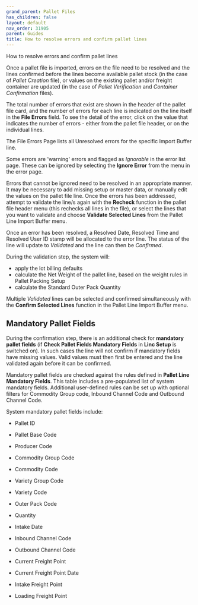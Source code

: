 ```yaml
---
grand_parent: Pallet Files
has_children: false
layout: default
nav_order: 31905
parent: Guides
title: How to resolve errors and confirm pallet lines
---
```


How to resolve errors and confirm pallet lines

Once a pallet file is imported, errors on the file need to be resolved and the lines confirmed before the lines become available pallet stock (in the case of *Pallet Creation* file), or values on the existing pallet and/or freight container are updated (in the case of *Pallet Verification* and *Container Confirmation* files).




The total number of errors that exist are shown in the header of the pallet file card, and the number of errors for each line is indicated on the line itself in the **File Errors** field. To see the detail of the error, click on the value that indicates the number of errors - either from the pallet file header, or on the individual lines.

  


The File Errors Page lists all Unresolved errors for the specific Import Buffer line.

  


Some errors are 'warning' errors and flagged as *Ignorable* in the error list page. These can be ignored by selecting the **Ignore Error** from the menu in the error page.




Errors that cannot be ignored need to be resolved in an appropriate manner. It may be necessary to add missing setup or master data, or manually edit the values on the pallet file line. Once the errors has been addressed, attempt to validate the line/s again with the **Recheck** function in the pallet file header menu (this rechecks all lines in the file), or select the lines that you want to validate and choose **Validate Selected Lines** from the Pallet Line Import Buffer menu.

Once an error has been resolved, a Resolved Date, Resolved Time and Resolved User ID stamp will be allocated to the error line. The status of the line will update to *Validated* and the line can then be *Confirmed*.

During the validation step, the system will:
- apply the lot billing defaults
- calculate the Net Weight of the pallet line, based on the weight rules in Pallet Packing Setup
- calculate the Standard Outer Pack Quantity

Multiple *Validated* lines can be selected and confirmed simultaneously with the **Confirm Selected Lines** function in the Pallet Line Import Buffer menu.




Mandatory Pallet Fields
-----------------------

During the confirmation step, there is an additional check for **mandatory pallet fields** (if **Check Pallet Fields Mandatory Fields** in **Linc Setup** is switched on). In such cases the line will not confirm if mandatory fields have missing values. Valid values must then first be entered and the line validated again before it can be confirmed.




Mandatory pallet fields are checked against the rules defined in **Pallet Line Mandatory Fields**. This table includes a pre-populated list of system mandatory fields. Additional user-defined rules can be set up with optional filters for Commodity Group code, Inbound Channel Code and Outbound Channel Code.







System mandatory pallet fields include:


- Pallet ID

- Pallet Base Code

- Producer Code

- Commodity Group Code

- Commodity Code

- Variety Group Code

- Variety Code

- Outer Pack Code

- Quantity

- Intake Date

- Inbound Channel Code

- Outbound Channel Code

- Current Freight Point

- Current Freight Point Date

- Intake Freight Point

- Loading Freight Point